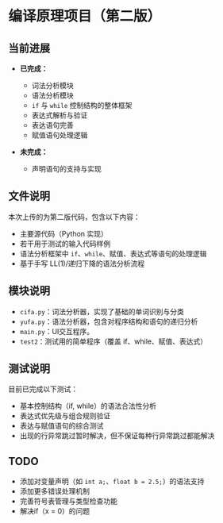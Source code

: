 # 编译原理项目（第二版）

## 当前进展

- **已完成：**
  - 词法分析模块
  - 语法分析模块
  - `if` 与 `while` 控制结构的整体框架
  - 表达式解析与验证
  - 表达语句完善
  - 赋值语句处理逻辑

- **未完成：**
  - 声明语句的支持与实现

## 文件说明

本次上传的为第二版代码，包含以下内容：

- 主要源代码（Python 实现）
- 若干用于测试的输入代码样例
- 语法分析框架中 `if`、`while`、赋值、表达式等语句的处理逻辑
- 基于手写 LL(1)/递归下降的语法分析流程

## 模块说明

- `cifa.py`：词法分析器，实现了基础的单词识别与分类
- `yufa.py`：语法分析器，包含对程序结构和语句的递归分析
- `main.py`：UI交互程序。
- `test2`：测试用的简单程序（覆盖 if、while、赋值、表达式）

## 测试说明

目前已完成以下测试：

- 基本控制结构（if, while）的语法合法性分析
- 表达式优先级与组合规则验证
- 表达与赋值语句的综合测试
- 出现的行异常跳过暂时解决，但不保证每种行异常跳过都能解决

## TODO

- 添加对变量声明（如 `int a;`、`float b = 2.5;`）的语法支持
- 添加更多错误处理机制
- 完善符号表管理与类型检查功能
- 解决if（x = 0）的问题
